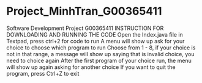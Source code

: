 # Project_MinhTran_G00365411
Software Development Project G00365411
INSTRUCTION FOR DOWNLOADING AND RUNNING THE CODE
Open the Index.java file in Textpad, press ctrl+2 for code to run
A menu will show up ask for your choice to choose which program to run
Choose from 1 - 8, if your choice is not in that range, a message will show up saying that is invalid choice, you need to choice again
After the first program of your choice run, the menu will show up again asking for another choice
If you want to quit the program, press Ctrl+Z to exit
